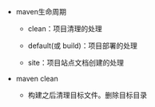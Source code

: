 - maven生命周期

   - clean：项目清理的处理
   
   - default(或 build)：项目部署的处理
   
   - site：项目站点文档创建的处理

- maven clean
  
   - 构建之后清理目标文件。删除目标目录

